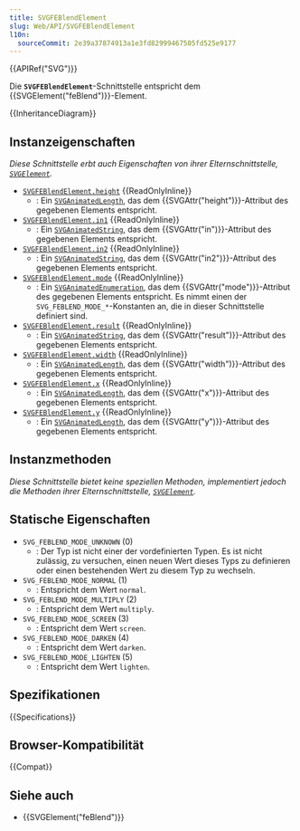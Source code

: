 ```yaml
---
title: SVGFEBlendElement
slug: Web/API/SVGFEBlendElement
l10n:
  sourceCommit: 2e39a37874913a1e3fd82999467505fd525e9177
---
```


{{APIRef("SVG")}}

Die **`SVGFEBlendElement`**-Schnittstelle entspricht dem {{SVGElement("feBlend")}}-Element.

{{InheritanceDiagram}}

## Instanzeigenschaften

_Diese Schnittstelle erbt auch Eigenschaften von ihrer Elternschnittstelle, [`SVGElement`](/de/docs/Web/API/SVGElement)._

- [`SVGFEBlendElement.height`](/de/docs/Web/API/SVGFEBlendElement/height) {{ReadOnlyInline}}
  - : Ein [`SVGAnimatedLength`](/de/docs/Web/API/SVGAnimatedLength), das dem {{SVGAttr("height")}}-Attribut des gegebenen Elements entspricht.
- [`SVGFEBlendElement.in1`](/de/docs/Web/API/SVGFEBlendElement/in1) {{ReadOnlyInline}}
  - : Ein [`SVGAnimatedString`](/de/docs/Web/API/SVGAnimatedString), das dem {{SVGAttr("in")}}-Attribut des gegebenen Elements entspricht.
- [`SVGFEBlendElement.in2`](/de/docs/Web/API/SVGFEBlendElement/in2) {{ReadOnlyInline}}
  - : Ein [`SVGAnimatedString`](/de/docs/Web/API/SVGAnimatedString), das dem {{SVGAttr("in2")}}-Attribut des gegebenen Elements entspricht.
- [`SVGFEBlendElement.mode`](/de/docs/Web/API/SVGFEBlendElement/mode) {{ReadOnlyInline}}
  - : Ein [`SVGAnimatedEnumeration`](/de/docs/Web/API/SVGAnimatedEnumeration), das dem {{SVGAttr("mode")}}-Attribut des gegebenen Elements entspricht. Es nimmt einen der `SVG_FEBLEND_MODE_*`-Konstanten an, die in dieser Schnittstelle definiert sind.
- [`SVGFEBlendElement.result`](/de/docs/Web/API/SVGFEBlendElement/result) {{ReadOnlyInline}}
  - : Ein [`SVGAnimatedString`](/de/docs/Web/API/SVGAnimatedString), das dem {{SVGAttr("result")}}-Attribut des gegebenen Elements entspricht.
- [`SVGFEBlendElement.width`](/de/docs/Web/API/SVGFEBlendElement/width) {{ReadOnlyInline}}
  - : Ein [`SVGAnimatedLength`](/de/docs/Web/API/SVGAnimatedLength), das dem {{SVGAttr("width")}}-Attribut des gegebenen Elements entspricht.
- [`SVGFEBlendElement.x`](/de/docs/Web/API/SVGFEBlendElement/x) {{ReadOnlyInline}}
  - : Ein [`SVGAnimatedLength`](/de/docs/Web/API/SVGAnimatedLength), das dem {{SVGAttr("x")}}-Attribut des gegebenen Elements entspricht.
- [`SVGFEBlendElement.y`](/de/docs/Web/API/SVGFEBlendElement/y) {{ReadOnlyInline}}
  - : Ein [`SVGAnimatedLength`](/de/docs/Web/API/SVGAnimatedLength), das dem {{SVGAttr("y")}}-Attribut des gegebenen Elements entspricht.

## Instanzmethoden

_Diese Schnittstelle bietet keine speziellen Methoden, implementiert jedoch die Methoden ihrer Elternschnittstelle, [`SVGElement`](/de/docs/Web/API/SVGElement)._

## Statische Eigenschaften

- `SVG_FEBLEND_MODE_UNKNOWN` (0)
  - : Der Typ ist nicht einer der vordefinierten Typen. Es ist nicht zulässig, zu versuchen, einen neuen Wert dieses Typs zu definieren oder einen bestehenden Wert zu diesem Typ zu wechseln.
- `SVG_FEBLEND_MODE_NORMAL` (1)
  - : Entspricht dem Wert `normal`.
- `SVG_FEBLEND_MODE_MULTIPLY` (2)
  - : Entspricht dem Wert `multiply`.
- `SVG_FEBLEND_MODE_SCREEN` (3)
  - : Entspricht dem Wert `screen`.
- `SVG_FEBLEND_MODE_DARKEN` (4)
  - : Entspricht dem Wert `darken`.
- `SVG_FEBLEND_MODE_LIGHTEN` (5)
  - : Entspricht dem Wert `lighten`.

## Spezifikationen

{{Specifications}}

## Browser-Kompatibilität

{{Compat}}

## Siehe auch

- {{SVGElement("feBlend")}}
